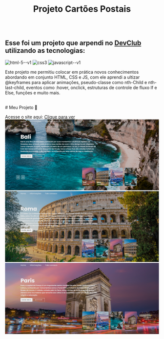 <div align= center>
    <h1>Projeto Cartões Postais</h1>
</div>
<br>
<br>
<h2>Esse foi um projeto que arpendi no <a href="https://rodolfomori.com.br/devclub">DevClub</a> utilizando as tecnologias:</h2>    
<div>
   <img width="48" height="48" src="https://img.icons8.com/color/48/html-5--v1.png" alt="html-5--v1"/>
   <img width="48" height="48" src="https://img.icons8.com/color/48/css3.png" alt="css3"/>
   <img width="48" height="48" src="https://img.icons8.com/color/48/javascript--v1.png" alt="javascript--v1"/>
  
</div>
 
<p>Este projeto me permitiu colocar em prática novos conhecimentos abordando em conjunto HTML, CSS e JS, com ele aprendi a ultizar @keyframes para aplicar animações, pseudo-classe como nth-Child e nth-last-child, eventos como :hover, onclick, estruturas de controle de fluxo If e Else, funções e muito mais.</p>
<br>
# Meu Projeto 🚀

Acesse o site aqui: [Clique para ver](https://seu-usuario.github.io/nome-do-repositorio/)
<br>
<img src="https://raw.githubusercontent.com/sidnei-leao/Projeto-Cartoes-Postais/2bccead349738f3f6802d52c78dcc73882e3135a/assets/Captura%20de%20tela%202025-09-29%20184317%20Bali.png"> 
<img src="https://raw.githubusercontent.com/sidnei-leao/Projeto-Cartoes-Postais/2bccead349738f3f6802d52c78dcc73882e3135a/assets/Captura%20de%20tela%202025-09-29%20184411%20Roma.png">
<img src="https://github.com/sidnei-leao/Projeto-Cartoes-Postais/blob/main/assets/Captura%20de%20tela%202025-09-29%20184505%20Paris.png?raw=true">
<br>




